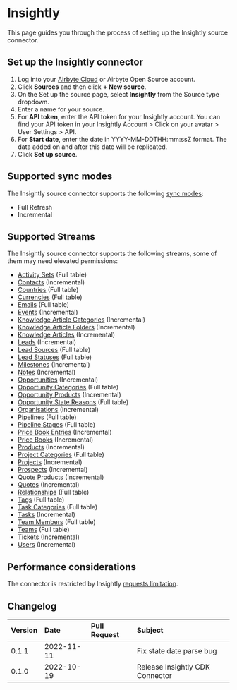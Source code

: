 # Insightly

This page guides you through the process of setting up the Insightly source connector.

## Set up the Insightly connector

1. Log into your [Airbyte Cloud](https://cloud.airbyte.io/workspaces) or Airbyte Open Source account.
2. Click **Sources** and then click **+ New source**.
3. On the Set up the source page, select **Insightly** from the Source type dropdown.
4. Enter a name for your source.
5. For **API token**, enter the API token for your Insightly account. You can find your API token in your Insightly Account > Click on your avatar > User Settings > API.
6. For **Start date**, enter the date in YYYY-MM-DDTHH:mm:ssZ format. The data added on and after this date will be replicated.
7. Click **Set up source**.

## Supported sync modes

The Insightly source connector supports the following [sync modes](https://docs.airbyte.com/cloud/core-concepts#connection-sync-modes):

 - Full Refresh
 - Incremental

## Supported Streams

The Insightly source connector supports the following streams, some of them may need elevated permissions:

* [Activity Sets](https://api.na1.insightly.com/v3.1/#!/ActivitySets/GetActivitySets) \(Full table\)
* [Contacts](https://api.na1.insightly.com/v3.1/#!/Contacts/GetEntities) \(Incremental\)
* [Countries](https://api.na1.insightly.com/v3.1/#!/Countries/GetCountries) \(Full table\)
* [Currencies](https://api.na1.insightly.com/v3.1/#!/Currencies/GetCurrencies) \(Full table\)
* [Emails](https://api.na1.insightly.com/v3.1/#!/Emails/GetEntities) \(Full table\)
* [Events](https://api.na1.insightly.com/v3.1/#!/Events/GetEntities) \(Incremental\)
* [Knowledge Article Categories](https://api.na1.insightly.com/v3.1/#!/KnowledgeArticleCategories/GetEntities) \(Incremental\)
* [Knowledge Article Folders](https://api.na1.insightly.com/v3.1/#!/KnowledgeArticleFolders/GetEntities) \(Incremental\)
* [Knowledge Articles](https://api.na1.insightly.com/v3.1/#!/KnowledgeArticles/GetEntities) \(Incremental\)
* [Leads](https://api.na1.insightly.com/v3.1/#!/Leads/GetEntities) \(Incremental\)
* [Lead Sources](https://api.na1.insightly.com/v3.1/#!/LeadSources/GetLeadSources) \(Full table\)
* [Lead Statuses](https://api.na1.insightly.com/v3.1/#!/LeadStatuses/GetLeadStatuses) \(Full table\)
* [Milestones](https://api.na1.insightly.com/v3.1/#!/Milestones/GetEntities) \(Incremental\)
* [Notes](https://api.na1.insightly.com/v3.1/#!/Notes/GetEntities) \(Incremental\)
* [Opportunities](https://api.na1.insightly.com/v3.1/#!/Opportunities/GetEntities) \(Incremental\)
* [Opportunity Categories](https://api.na1.insightly.com/v3.1/#!/OpportunityCategories/GetOpportunityCategories) \(Full table\)
* [Opportunity Products](https://api.na1.insightly.com/v3.1/#!/OpportunityProducts/GetEntities) \(Incremental\)
* [Opportunity State Reasons](https://api.na1.insightly.com/v3.1/#!/OpportunityStateReasons/GetOpportunityStateReasons) \(Full table\)
* [Organisations](https://api.na1.insightly.com/v3.1/#!/Organisations/GetEntities) \(Incremental\)
* [Pipelines](https://api.na1.insightly.com/v3.1/#!/Pipelines/GetPipelines) \(Full table\)
* [Pipeline Stages](https://api.na1.insightly.com/v3.1/#!/PipelineStages/GetPipelineStages) \(Full table\)
* [Price Book Entries](https://api.na1.insightly.com/v3.1/#!/PriceBookEntries/GetEntities) \(Incremental\)
* [Price Books](https://api.na1.insightly.com/v3.1/#!/PriceBooks/GetEntities) \(Incremental\)
* [Products](https://api.na1.insightly.com/v3.1/#!/Products/GetEntities) \(Incremental\)
* [Project Categories](https://api.na1.insightly.com/v3.1/#!/ProjectCategories/GetProjectCategories) \(Full table\)
* [Projects](https://api.na1.insightly.com/v3.1/#!/Projects/GetEntities) \(Incremental\)
* [Prospects](https://api.na1.insightly.com/v3.1/#!/Prospects/GetEntities) \(Incremental\)
* [Quote Products](https://api.na1.insightly.com/v3.1/#!/QuoteProducts/GetEntities) \(Incremental\)
* [Quotes](https://api.na1.insightly.com/v3.1/#!/Quotes/GetEntities) \(Incremental\)
* [Relationships](https://api.na1.insightly.com/v3.1/#!/Relationships/GetRelationships) \(Full table\)
* [Tags](https://api.na1.insightly.com/v3.1/#!/Tags/GetTags) \(Full table\)
* [Task Categories](https://api.na1.insightly.com/v3.1/#!/TaskCategories/GetTaskCategories) \(Full table\)
* [Tasks](https://api.na1.insightly.com/v3.1/#!/Tasks/GetEntities) \(Incremental\)
* [Team Members](https://api.na1.insightly.com/v3.1/#!/TeamMembers/GetTeamMembers) \(Full table\)
* [Teams](https://api.na1.insightly.com/v3.1/#!/Teams/GetTeams) \(Full table\)
* [Tickets](https://api.na1.insightly.com/v3.1/#!/Tickets/GetEntities) \(Incremental\)
* [Users](https://api.na1.insightly.com/v3.1/#!/Users/GetUsers) \(Incremental\)


## Performance considerations

The connector is restricted by Insightly [requests limitation](https://api.na1.insightly.com/v3.1/#!/Overview/Introduction).


## Changelog

| Version | Date       | Pull Request                                             | Subject                                                                           |
| :------ | :--------- | :------------------------------------------------------- | :-------------------------------------------------------------------------------- |
| 0.1.1   | 2022-11-11 |    | Fix state date parse bug                            |
| 0.1.0   | 2022-10-19 |    | Release Insightly CDK Connector                     |
